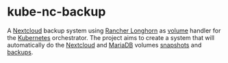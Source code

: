 # kube-nc-backup
A [Nextcloud](https://nextcloud.com/) backup system using [Rancher Longhorn](https://longhorn.io/) as [volume](https://kubernetes.io/docs/concepts/storage/persistent-volumes/) handler for the [Kubernetes](https://kubernetes.io/) orchestrator. The project aims to create a system that will automatically do the [Nextcloud](https://hub.docker.com/_/nextcloud) and [MariaDB](https://hub.docker.com/_/mariadb) volumes [snapshots](https://longhorn.io/docs/1.2.4/concepts/#24-snapshots) and [backups](https://longhorn.io/docs/1.2.4/concepts/#3-backups-and-secondary-storage).
